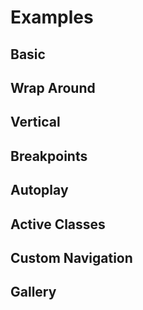 # Examples

## Basic

<Example id="vue3-carousel-example-basic" />

## Wrap Around

<Example id="vue3-carousel-example-wrap-around" />

## Vertical

<Example id="vue3-carousel-example-vertical" :height="475" />

## Breakpoints

<Example id="vue3-carousel-example-breakpoints" :height="300"></Example>

## Autoplay

<Example id="vue3-carousel-example-autoplay" />

## Active Classes

<Example id="vue3-carousel-example-status-classes" />

## Custom Navigation

<Example id="vue3-carousel-example-custom-navigation" :height="310" />

## Gallery

<Example id="vue3-carousel-example-gallery" :height="400" />

<script>
import Example from './.vitepress/components/Example.vue';
export default {
  components: {
    Example,
  }
}
</script>

